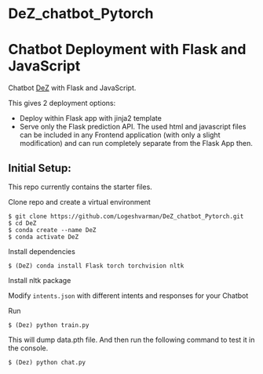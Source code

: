 # DeZ_chatbot_Pytorch

# Chatbot Deployment with Flask and JavaScript

Chatbot [DeZ](https://github.com/Logeshvarman/DeZ_chatbot_Pytorch)  with Flask and JavaScript.

This gives 2 deployment options:
- Deploy within Flask app with jinja2 template
- Serve only the Flask prediction API. The used html and javascript files can be included in any Frontend application (with only a slight modification) and can run completely separate from the Flask App then.

## Initial Setup:
This repo currently contains the starter files.

Clone repo and create a virtual environment
```
$ git clone https://github.com/Logeshvarman/DeZ_chatbot_Pytorch.git
$ cd DeZ
$ conda create --name DeZ
$ conda activate DeZ
```
Install dependencies
```
$ (DeZ) conda install Flask torch torchvision nltk
```
Install nltk package

Modify `intents.json` with different intents and responses for your Chatbot

Run
```
$ (Dez) python train.py
```
This will dump data.pth file. And then run
the following command to test it in the console.
```
$ (Dez) python chat.py

```
